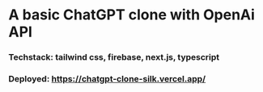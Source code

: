# A basic ChatGPT clone with OpenAi API
### Techstack: tailwind css, firebase, next.js, typescript 
### Deployed: https://chatgpt-clone-silk.vercel.app/